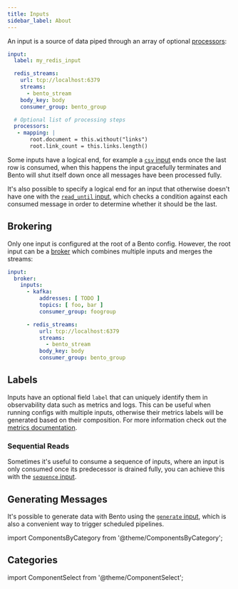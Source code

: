 ```yaml
---
title: Inputs
sidebar_label: About
---
```


An input is a source of data piped through an array of optional [processors][processors]:

```yaml
input:
  label: my_redis_input

  redis_streams:
    url: tcp://localhost:6379
    streams:
      - bento_stream
    body_key: body
    consumer_group: bento_group

  # Optional list of processing steps
  processors:
   - mapping: |
       root.document = this.without("links")
       root.link_count = this.links.length()
```

Some inputs have a logical end, for example a [`csv` input][input.csv] ends once the last row is consumed, when this happens the input gracefully terminates and Bento will shut itself down once all messages have been processed fully.

It's also possible to specify a logical end for an input that otherwise doesn't have one with the [`read_until` input][input.read_until], which checks a condition against each consumed message in order to determine whether it should be the last.

## Brokering

Only one input is configured at the root of a Bento config. However, the root input can be a [broker][input.broker] which combines multiple inputs and merges the streams:

```yaml
input:
  broker:
    inputs:
      - kafka:
          addresses: [ TODO ]
          topics: [ foo, bar ]
          consumer_group: foogroup

      - redis_streams:
          url: tcp://localhost:6379
          streams:
            - bento_stream
          body_key: body
          consumer_group: bento_group
```

## Labels

Inputs have an optional field `label` that can uniquely identify them in observability data such as metrics and logs. This can be useful when running configs with multiple inputs, otherwise their metrics labels will be generated based on their composition. For more information check out the [metrics documentation][metrics.about].

### Sequential Reads

Sometimes it's useful to consume a sequence of inputs, where an input is only consumed once its predecessor is drained fully, you can achieve this with the [`sequence` input][input.sequence].

## Generating Messages

It's possible to generate data with Bento using the [`generate` input][input.generate], which is also a convenient way to trigger scheduled pipelines.

import ComponentsByCategory from '@theme/ComponentsByCategory';

## Categories

<ComponentsByCategory type="inputs"></ComponentsByCategory>

import ComponentSelect from '@theme/ComponentSelect';

<ComponentSelect type="inputs"></ComponentSelect>

[processors]: /docs/components/processors/about
[input.broker]: /docs/components/inputs/broker
[input.generate]: /docs/components/inputs/generate
[input.csv]: /docs/components/inputs/csv
[input.sequence]: /docs/components/inputs/sequence
[input.read_until]: /docs/components/inputs/read_until
[metrics.about]: /docs/components/metrics/about
